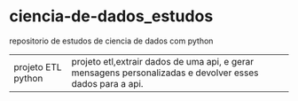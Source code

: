 # ciencia-de-dados_estudos
 repositorio de estudos de ciencia de dados com python


<table>
       <tbody>
            <tr>
                <td> projeto ETL python</td>
                <td>projeto etl,extrair dados de uma api, e gerar mensagens personalizadas e devolver esses dados para a api.</td>
            </tr>
        </tbody>
</table>